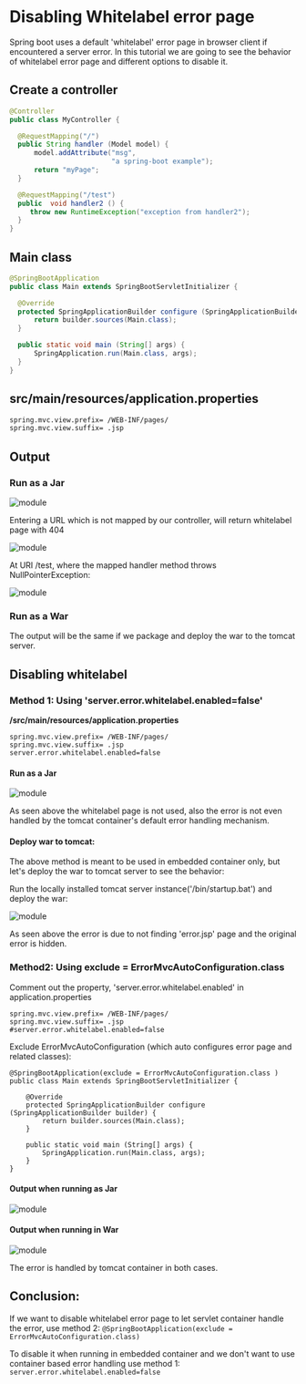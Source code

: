 # Disabling Whitelabel error page

Spring boot uses a default 'whitelabel' error page in browser client if encountered a server error. In this tutorial we are going to see the behavior of whitelabel error page and different options to disable it.

## Create a controller

```java
@Controller
public class MyController {

  @RequestMapping("/")
  public String handler (Model model) {
      model.addAttribute("msg",
                         "a spring-boot example");
      return "myPage";
  }

  @RequestMapping("/test")
  public  void handler2 () {
     throw new RuntimeException("exception from handler2");
  }
}
```

## Main class

```java
@SpringBootApplication
public class Main extends SpringBootServletInitializer {

  @Override
  protected SpringApplicationBuilder configure (SpringApplicationBuilder builder) {
      return builder.sources(Main.class);
  }

  public static void main (String[] args) {
      SpringApplication.run(Main.class, args);
  }
}
```

## src/main/resources/application.properties

```apache
spring.mvc.view.prefix= /WEB-INF/pages/
spring.mvc.view.suffix= .jsp
```

## Output 

### Run as a Jar

![module](images/output.png)

Entering a URL which is not mapped by our controller, will return whitelabel page with 404

![module](images/output1.png)

At URI /test, where the mapped handler method throws NullPointerException:

![module](images/output2.png)

### Run as a War

The output will be the same if we package and deploy the war to the tomcat server.

## Disabling whitelabel

### Method 1: Using 'server.error.whitelabel.enabled=false'

**/src/main/resources/application.properties**

```
spring.mvc.view.prefix= /WEB-INF/pages/
spring.mvc.view.suffix= .jsp
server.error.whitelabel.enabled=false
```

#### Run as a Jar

![module](images/run-disable.png)

As seen above the whitelabel page is not used, also the error is not even handled by the tomcat container's default error handling mechanism.

#### Deploy war to tomcat:

The above method is meant to be used in embedded container only, but let's deploy the war to tomcat server to see the behavior:

Run the locally installed tomcat server instance('<tomcat-home>/bin/startup.bat') and deploy the war:

![module](images/tom-disable.png)

As seen above the error is due to not finding 'error.jsp' page and the original error is hidden.

### Method2: Using exclude = ErrorMvcAutoConfiguration.class

Comment out the property, 'server.error.whitelabel.enabled' in application.properties

```
spring.mvc.view.prefix= /WEB-INF/pages/
spring.mvc.view.suffix= .jsp
#server.error.whitelabel.enabled=false
```

Exclude ErrorMvcAutoConfiguration (which auto configures error page and related classes):

```
@SpringBootApplication(exclude = ErrorMvcAutoConfiguration.class )
public class Main extends SpringBootServletInitializer {

    @Override
    protected SpringApplicationBuilder configure (SpringApplicationBuilder builder) {
        return builder.sources(Main.class);
    }

    public static void main (String[] args) {
        SpringApplication.run(Main.class, args);
    }
}
```

#### Output when running as Jar

![module](images/run-exclude.png)


#### Output when running in War

 ![module](images/tom-exclude.png)

The error is handled by tomcat container in both cases.

## Conclusion:

If we want to disable whitelabel error page to let servlet container handle the error, use method 2: `@SpringBootApplication(exclude = ErrorMvcAutoConfiguration.class)`

To disable it when running in embedded container and we don't want to use container based error handling use method 1: `server.error.whitelabel.enabled=false`